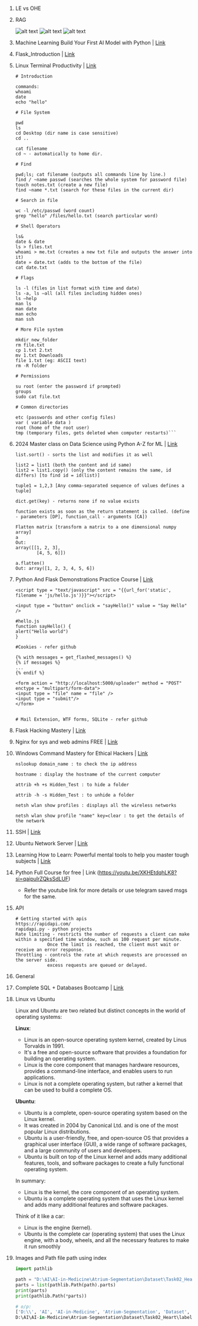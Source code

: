 # 

1. LE vs OHE
2. RAG

    ![alt text](image.png)
    ![alt text](image-1.png)
    ![alt text](image-2.png)

3. Machine Learning Build Your First AI Model with Python | [Link](https://github.com/Subin-Vidhu/2024/blob/main/Machine%20Learning%20Build%20Your%20First%20AI%20Model%20with%20Python/Class%2B11-12.ipynb)

4. Flask_Introduction | [Link](https://github.com/Subin-Vidhu/2024/tree/main/Flask_Introduction/FlaskIntroduction)

5. Linux Terminal Productivity | [Link](https://github.com/Subin-Vidhu/2024/blob/main/Linux%20Terminal%20Productivity/Linux%20Terminal%20Productivity.pdf)

    ```
    # Introduction

    commands:
    whoami
    date
    echo "hello"

    # File System

    pwd
    ls
    cd Desktop (dir name is case sensitive)
    cd ..

    cat filename
    cd ~ - automatically to home dir.

    # Find

    pwd;ls; cat filename (outputs all commands line by line.)
    find / ~name passwd (searches the whole system for password file)
    touch notes.txt (create a new file)
    find ~name *.txt (search for these files in the current dir)

    # Search in file

    wc -l /etc/passwd (word count)
    grep "hello" /files/hello.txt (search particular word)

    # Shell Operators

    ls&
    date & date
    ls > files.txt
    whoami > me.txt (creates a new txt file and outputs the answer into it)
    date » date.txt (adds to the bottom of the file)
    cat date.txt

    # Flags

    ls -l (files in list format with time and date)
    ls -a, ls —all (all files including hidden ones)
    ls —help
    man ls
    man date
    man echo
    man ssh

    # More File system

    mkdir new_folder
    rm file.txt
    cp 1.txt 2.txt
    mv 1.txt Downloads
    file 1.txt (eg: ASCII text)
    rm -R folder

    # Permissions

    su root (enter the password if prompted)
    groups
    sudo cat file.txt

    # Common directories

    etc (passwords and other config files)
    var ( variable data )
    root (home of the root user)
    tmp (temporary files, gets deleted when computer restarts)```

6. 2024 Master class on Data Science using Python A-Z for ML | [Link](https://github.com/Subin-Vidhu/2024/tree/main/2024%20Master%20class%20on%20Data%20Science%20using%20Python%20A-Z%20for%20ML)

    ```
    list.sort() - sorts the list and modifies it as well

    list2 = list1 (both the content and id same)
    list2 = list1.copy() (only the content remains the same, id differs) [to find id = id(list)]

    tuple1 = 1,2,3 [Any comma-separated sequence of values defines a tuple]

    dict.get(key) - returns none if no value exists

    function exists as soon as the return statement is called. (define - parameters [DP], function_call - arguments [CA])

    Flatten matrix [transform a matrix to a one dimensional numpy array]
    a
    Out: 
    array([[1, 2, 3],
            [4, 5, 6]])
    
    a.flatten()
    Out: array([1, 2, 3, 4, 5, 6])

    ```

7. Python And Flask Demonstrations Practice Course | [Link](https://github.com/Subin-Vidhu/2024/tree/main/Python%20And%20Flask%20Demonstrations%20Practice%20Course)

    ```
    <script type = "text/javascript" src = "{{url_for('static', filename = 'js/hello.js')}}"></script>

    <input type = "button" onclick = "sayHello()" value = "Say Hello" />

    #hello.js
    function sayHello() {
    alert("Hello world")
    }

    #Cookies - refer github

    {% with messages = get_flashed_messages() %}
    {% if messages %}
    ...
    {% endif %}

    <form action = "http://localhost:5000/uploader" method = "POST" enctype = "multipart/form-data">
    <input type = "file" name = "file" />
    <input type = "submit"/>
    </form>


    # Mail Extension, WTF forms, SQLite - refer github
    ```

8. Flask Hacking Mastery | [Link](https://github.com/Subin-Vidhu/2024/tree/main/Flask%20Hacking%20Mastery)

9. Nginx for sys and web admins FREE | [Link](https://github.com/Subin-Vidhu/2024/tree/main/Nginx%20for%20sys%20and%20web%20admins%20FREE)

10. Windows Command Mastery for Ethical Hackers | [Link](https://github.com/Subin-Vidhu/2024/tree/main/Windows%20Command%20Mastery%20for%20Ethical%20Hackers)

    ```
    nslookup domain_name : to check the ip address

    hostname : display the hostname of the current computer

    attrib +h +s Hidden_Test : to hide a folder

    attrib -h -s Hidden_Test : to unhide a folder

    netsh wlan show profiles : displays all the wireless networks

    netsh wlan show profile "name" key=clear : to get the details of the network
    ```

11. SSH | [Link](https://github.com/Subin-Vidhu/2024/tree/main/SSH)

12. Ubuntu Network Server | [Link](https://github.com/Subin-Vidhu/2024/tree/main/Ubuntu%20Network%20Server)

13. Learning How to Learn: Powerful mental tools to help you master tough subjects | [Link](https://github.com/Subin-Vidhu/2024/tree/main/Learning%20How%20to%20Learn)

14. Python Full Course for free | Link (https://youtu.be/XKHEtdqhLK8?si=qaipuIrZQksSdLUF)

    - Refer the youtube link for more details or use telegram saved msgs for the same.

15. API

    ```
    # Getting started with apis
    https://rapidapi.com/
    rapidapi.py - python projects
    Rate limiting - restricts the number of requests a client can make within a specified time window, such as 100 request per minute.
                Once the limit is reached, the client must wait or receive an error response.
    Throttling - controls the rate at which requests are processed on the server side.
                excess requests are queued or delayed.
    ```

16. General

17. Complete SQL + Databases Bootcamp | [Link](https://github.com/Subin-Vidhu/2024/tree/main/Complete%20SQL%20%2B%20Databases%20Bootcamp)

18. Linux vs Ubuntu

    
    Linux and Ubuntu are two related but distinct concepts in the world of operating systems:

    **Linux**:

    * Linux is an open-source operating system kernel, created by Linus Torvalds in 1991.
    * It's a free and open-source software that provides a foundation for building an operating system.
    * Linux is the core component that manages hardware resources, provides a command-line interface, and enables users to run applications.
    * Linux is not a complete operating system, but rather a kernel that can be used to build a complete OS.

    **Ubuntu**:

    * Ubuntu is a complete, open-source operating system based on the Linux kernel.
    * It was created in 2004 by Canonical Ltd. and is one of the most popular Linux distributions.
    * Ubuntu is a user-friendly, free, and open-source OS that provides a graphical user interface (GUI), a wide range of software packages, and a large community of users and developers.
    * Ubuntu is built on top of the Linux kernel and adds many additional features, tools, and software packages to create a fully functional operating system.

    In summary:

    * Linux is the kernel, the core component of an operating system.
    * Ubuntu is a complete operating system that uses the Linux kernel and adds many additional features and software packages.

    Think of it like a car:

    * Linux is the engine (kernel).
    * Ubuntu is the complete car (operating system) that uses the Linux engine, with a body, wheels, and all the necessary features to make it run smoothly
    
19. Images and Path file path using index

    ```py
    import pathlib

    path = "D:\AI\AI-in-Medicine\Atrium-Segmentation\Dataset\Task02_Heart\labelsTr\la_003.nii"
    parts = list(pathlib.Path(path).parts)
    print(parts)
    print(pathlib.Path(*parts))

    # o/p:
    ['D:\\', 'AI', 'AI-in-Medicine', 'Atrium-Segmentation', 'Dataset', 'Task02_Heart', 'labelsTr', 'la_003.nii']
    D:\AI\AI-in-Medicine\Atrium-Segmentation\Dataset\Task02_Heart\labelsTr\la_003.nii
    ```